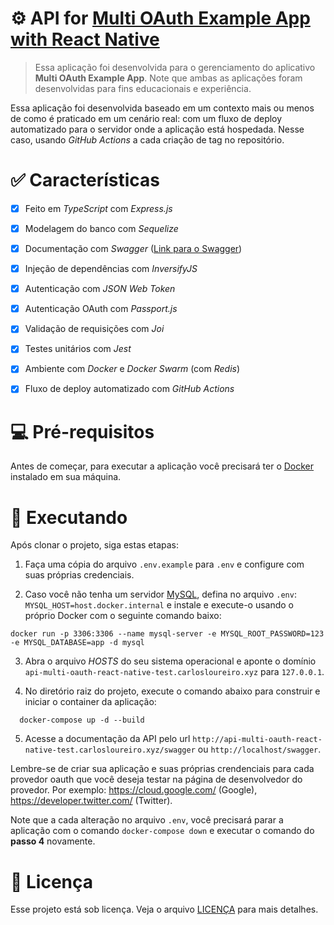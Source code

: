 # ⚙️ API for [Multi OAuth Example App with React Native](https://github.com/CarlosSLoureiro/multi-oauth-react-native)

> Essa aplicação foi desenvolvida para o gerenciamento do aplicativo **Multi OAuth Example App**. Note que ambas as aplicações foram desenvolvidas para fins educacionais e experiência.

Essa aplicação foi desenvolvida baseado em um contexto mais ou menos de como é praticado em um cenário real: com um fluxo de deploy automatizado para o servidor onde a aplicação está hospedada. Nesse caso, usando *GitHub Actions* a cada criação de tag no repositório.


# ✅ Características

- [x] Feito em *TypeScript* com *Express.js*
- [x] Modelagem do banco com *Sequelize*
- [x] Documentação com *Swagger* ([Link para o Swagger](https://api-multi-oauth-react-native.carlosloureiro.xyz/swagger/))
- [x] Injeção de dependências com *InversifyJS*
- [x] Autenticação com *JSON Web Token*
- [x] Autenticação OAuth com *Passport.js*
- [x] Validação de requisições com *Joi*
- [x] Testes unitários com *Jest*
- [x] Ambiente com *Docker* e *Docker Swarm* (com *Redis*)
- [x] Fluxo de deploy automatizado com *GitHub Actions*


# 💻 Pré-requisitos
Antes de começar, para executar a aplicação você precisará ter o [Docker](https://www.docker.com/) instalado em sua máquina.


# 🚀 Executando
Após clonar o projeto, siga estas etapas:

1. Faça uma cópia do arquivo `.env.example` para `.env` e configure com suas próprias credenciais.

2. Caso você não tenha um servidor [MySQL](https://www.mysql.com/), defina no arquivo `.env`: `MYSQL_HOST=host.docker.internal` e instale e execute-o usando o próprio Docker com o seguinte comando baixo:
```
docker run -p 3306:3306 --name mysql-server -e MYSQL_ROOT_PASSWORD=123 -e MYSQL_DATABASE=app -d mysql
```

3. Abra o arquivo *HOSTS* do seu sistema operacional e aponte o domínio `api-multi-oauth-react-native-test.carlosloureiro.xyz` para `127.0.0.1`.

4. No diretório raiz do projeto, execute o comando abaixo para construir e iniciar o container da aplicação:
```
  docker-compose up -d --build
```

5. Acesse a documentação da API pelo url `http://api-multi-oauth-react-native-test.carlosloureiro.xyz/swagger` ou `http://localhost/swagger`.


Lembre-se de criar sua aplicação e suas próprias crendenciais para cada provedor oauth que você deseja testar na página de desenvolvedor do provedor. Por exemplo: https://cloud.google.com/ (Google), https://developer.twitter.com/ (Twitter).

Note que a cada alteração no arquivo `.env`, você precisará parar a aplicação com o comando `docker-compose down` e executar o comando do **passo 4** novamente.

# 📝 Licença

Esse projeto está sob licença. Veja o arquivo [LICENÇA](LICENSE) para mais detalhes.
